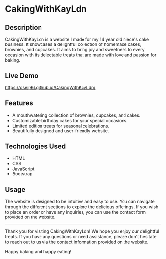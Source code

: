 # CakingWithKayLdn

## Description

CakingWithKayLdn is a website I made for my 14 year old niece's cake business. It showcases a delightful collection of homemade cakes, brownies, and cupcakes. It aims to bring joy and sweetness to every occasion with its delectable treats that are made with love and passion for baking.

## Live Demo

https://oseij96.github.io/CakingWithKayLdn/

## Features

- A mouthwatering collection of brownies, cupcakes, and cakes.
- Customizable birthday cakes for your special occasions.
- Limited edition treats for seasonal celebrations.
- Beautifully designed and user-friendly website.

## Technologies Used

- HTML
- CSS
- JavaScript
- Bootstrap

## Usage

The website is designed to be intuitive and easy to use. You can navigate through the different sections to explore the delicious offerings. If you wish to place an order or have any inquiries, you can use the contact form provided on the website.



---

Thank you for visiting CakingWithKayLdn! We hope you enjoy our delightful treats. If you have any questions or need assistance, please don't hesitate to reach out to us via the contact information provided on the website.

Happy baking and happy eating!
